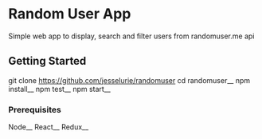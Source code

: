# Random User App

Simple web app to display, search and filter users from randomuser.me api

## Getting Started

git clone https://github.com/jesselurie/randomuser
cd randomuser__
npm install__
npm test__
npm start__

### Prerequisites

Node__
React__
Redux__

